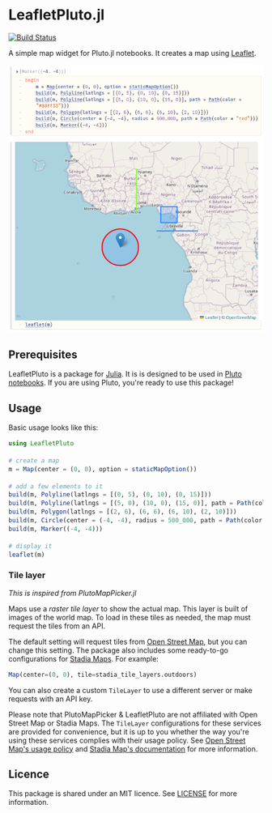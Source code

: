 # LeafletPluto.jl

[![Build Status](https://github.com/florianfmmartin/LeafletPluto.jl/actions/workflows/CI.yml/badge.svg?branch=main)](https://github.com/florianfmmartin/LeafletPluto.jl/actions/workflows/CI.yml?query=branch%3Amain)

A simple map widget for Pluto.jl notebooks. It creates a map using [Leaflet](https://leafletjs.com/).

![screenshot of a pluto notebook showing a cell with a map that has a few lines, a polygon, a circle and a marker.](./screenshot.png)

## Prerequisites

LeafletPluto is a package for [Julia](https://julialang.org/). It is is designed to be used in [Pluto notebooks](https://github.com/fonsp/Pluto.jl). If you are using Pluto, you're ready to use this package!

## Usage

Basic usage looks like this:

```julia
using LeafletPluto

# create a map
m = Map(center = (0, 0), option = staticMapOption())

# add a few elements to it
build(m, Polyline(latlngs = [(0, 5), (0, 10), (0, 15)]))
build(m, Polyline(latlngs = [(5, 0), (10, 0), (15, 0)], path = Path(color = "#88ff33")))
build(m, Polygon(latlngs = [(2, 6), (6, 6), (6, 10), (2, 10)]))
build(m, Circle(center = (-4, -4), radius = 500_000, path = Path(color = "red")))
build(m, Marker((-4, -4)))

# display it
leaflet(m)
```

### Tile layer
*This is inspired from PlutoMapPicker.jl*

Maps use a _raster tile layer_ to show the actual map. This layer is built of images of the world map. To load in these tiles as needed, the map must request the tiles from an API.

The default setting will request tiles from [Open Street Map](https://openstreetmap.org), but you can change this setting. The package also includes some ready-to-go configurations for [Stadia Maps](https://stadiamaps.com/). For example:

```julia
Map(center=(0, 0), tile=stadia_tile_layers.outdoors)
```

You can also create a custom `TileLayer` to use a different server or make requests with an API key.

Please note that PlutoMapPicker & LeafletPluto are not affiliated with Open Street Map or Stadia Maps. The `TileLayer` configurations for these services are provided for convenience, but it is up to you whether the way you're using these services complies with their usage policy. See [Open Street Map's usage policy](https://operations.osmfoundation.org/policies/tiles/) and [Stadia Map's documentation](https://docs.stadiamaps.com/) for more information.

## Licence

This package is shared under an MIT licence. See [LICENSE](./LICENSE) for more information.

